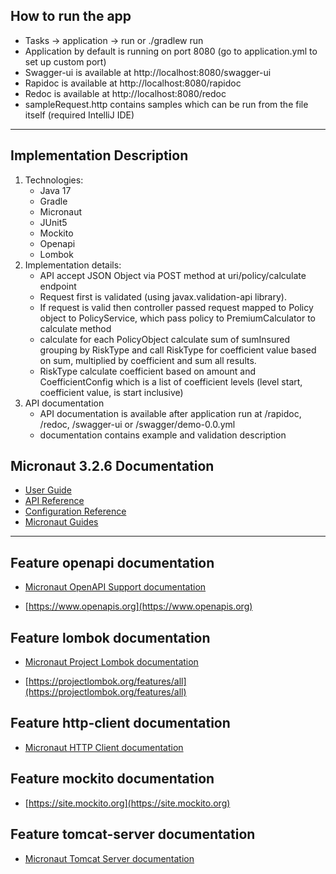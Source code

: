## How to run the app
- Tasks -> application -> run or ./gradlew run
- Application by default is running on port 8080 (go to application.yml to set up custom port)
- Swagger-ui is available at http://localhost:8080/swagger-ui
- Rapidoc is available at http://localhost:8080/rapidoc
- Redoc is available at http://localhost:8080/redoc
- sampleRequest.http contains samples which can be run from the file itself (required IntelliJ IDE)
---

## Implementation Description
1. Technologies:
    * Java 17 
    * Gradle
    * Micronaut
    * JUnit5
    * Mockito
    * Openapi 
    * Lombok
2. Implementation details:
    * API accept JSON Object via POST method at uri/policy/calculate endpoint
    * Request first is validated (using javax.validation-api library). 
    * If request is valid then controller passed request mapped to Policy object to PolicyService, which pass policy to PremiumCalculator to calculate method
    * calculate for each PolicyObject calculate sum of sumInsured grouping by RiskType and call RiskType for coefficient value based on sum, multiplied by coefficient and sum all results.
    * RiskType calculate coefficient based on amount and CoefficientConfig which is a list of coefficient levels (level start, coefficient value, is start inclusive)
3. API documentation
    * API documentation is available after application run at /rapidoc, /redoc, /swagger-ui or /swagger/demo-0.0.yml
    * documentation contains example and validation description
    

## Micronaut 3.2.6 Documentation

- [User Guide](https://docs.micronaut.io/3.2.6/guide/index.html)
- [API Reference](https://docs.micronaut.io/3.2.6/api/index.html)
- [Configuration Reference](https://docs.micronaut.io/3.2.6/guide/configurationreference.html)
- [Micronaut Guides](https://guides.micronaut.io/index.html)
---

## Feature openapi documentation

- [Micronaut OpenAPI Support documentation](https://micronaut-projects.github.io/micronaut-openapi/latest/guide/index.html)

- [https://www.openapis.org](https://www.openapis.org)

## Feature lombok documentation

- [Micronaut Project Lombok documentation](https://docs.micronaut.io/latest/guide/index.html#lombok)

- [https://projectlombok.org/features/all](https://projectlombok.org/features/all)

## Feature http-client documentation

- [Micronaut HTTP Client documentation](https://docs.micronaut.io/latest/guide/index.html#httpClient)

## Feature mockito documentation

- [https://site.mockito.org](https://site.mockito.org)

## Feature tomcat-server documentation

- [Micronaut Tomcat Server documentation](https://micronaut-projects.github.io/micronaut-servlet/1.0.x/guide/index.html#tomcat)

